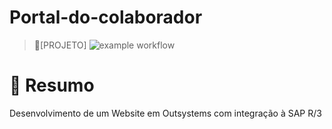 # Portal-do-colaborador
> 🔎[PROJETO] ![example workflow](https://img.shields.io/github/last-commit/HiveTechGHUB/Portal-do-colaborador)

# 🎯 Resumo
Desenvolvimento de um Website em Outsystems com integração à SAP R/3
